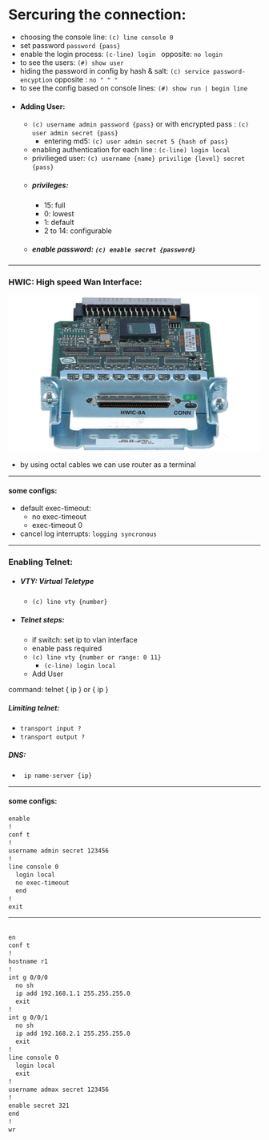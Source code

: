 # Sercuring the connection:
 - choosing the console line: ` (c) line console 0 `
 - set password `password {pass}`
 - enable the login process: `(c-line) login ` opposite: `no login`
 - to see the users: `(#) show user`
 - hiding the password in config by hash & salt: `(c) service password-encyption` opposite : `no " " "`
 - to see the config based on console lines: `(#) show run | begin line`
 - ####  Adding User:
    - `(c) username admin password {pass}` or with encrypted pass : `(c) user admin secret {pass} `
       - entering md5: `(c) user admin secret 5 {hash of pass}`
    - enabling authentication for each line : `(c-line) login local `
    - privilieged user: `(c) username {name} privilige {level} secret {pass} `
    - ##### privileges:
        - 15: full
        - 0: lowest
        - 1: default
        - 2 to 14: configurable
    - ##### enable password: `(c) enable secret {password}`

----------------------------------------------------------------------------------
### HWIC: High speed Wan Interface:
![hwic](./pic/hwic.jpg)

- by using octal cables we can use router as a terminal

-----------------------------------------------------------------------------------

#### some configs:
-  default exec-timeout:
   - no exec-timeout
   - exec-timeout 0
- cancel log interrupts: `logging syncronous` 

-----------------------------------------------------------------------------------
### Enabling Telnet:
- ##### VTY: Virtual Teletype
   - `(c) line vty {number}`
- ##### Telnet steps:
   - if switch: set ip to vlan interface
   - enable pass required
   - `(c) line vty {number or range: 0 11}`
      - `(c-line) login local`
   - Add User
  
 command: telnet { ip } or { ip }


 ##### Limiting telnet:
 - `transport input ?`
 - `transport output ?`

##### DNS: 
- ` ip name-server {ip}`

-----------------------------------------------------------------------------
#### some configs:

```cisco
enable
!
conf t
!
username admin secret 123456
!
line console 0
  login local
  no exec-timeout
  end
!
exit 
```

----------------------------------------------------------------------------------

```cisco

en
conf t
!
hostname r1
!
int g 0/0/0
  no sh
  ip add 192.168.1.1 255.255.255.0
  exit
!
int g 0/0/1
  no sh
  ip add 192.168.2.1 255.255.255.0
  exit
!
line console 0
  login local
  exit
!
username admax secret 123456
!
enable secret 321
end
!
wr
```
